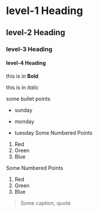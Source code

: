 # level-1 Heading

## level-2 Heading

### level-3 Heading

#### level-4 Heading

this is in **Bold**

this is in *italic*

some bullet points

* sunday

* monday

* tuesday
Some Numbered Points
1. Red
2. Green
3. Blue

Some Numbered Points
1. Red
2. Green
3. Blue

> Some caption, quote
